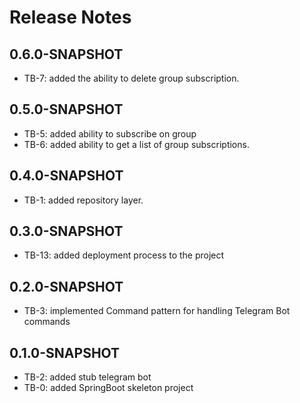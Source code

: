 # Release Notes


## 0.6.0-SNAPSHOT

*   TB-7: added the ability to delete group subscription.

## 0.5.0-SNAPSHOT

*   TB-5: added ability to subscribe on group
*   TB-6: added ability to get a list of group subscriptions.

## 0.4.0-SNAPSHOT

*   TB-1: added repository layer.

## 0.3.0-SNAPSHOT

*   TB-13: added deployment process to the project

## 0.2.0-SNAPSHOT

*   TB-3: implemented Command pattern for handling Telegram Bot commands

## 0.1.0-SNAPSHOT

*   TB-2: added stub telegram bot
*   TB-0: added SpringBoot skeleton project